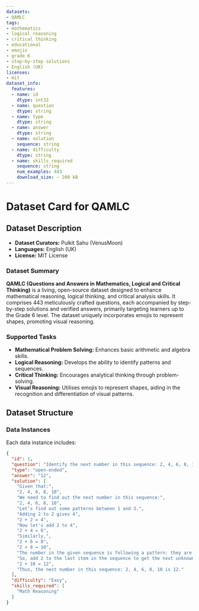 ```yaml
---
datasets:
- QAMLC
tags:
- mathematics
- logical reasoning
- critical thinking
- educational
- emojis
- grade 6
- step-by-step solutions
- English (UK)
licenses:
- mit
dataset_info:
  features:
  - name: id
    dtype: int32
  - name: question
    dtype: string
  - name: type
    dtype: string
  - name: answer
    dtype: string
  - name: solution
    sequence: string
  - name: difficulty
    dtype: string
  - name: skills_required
    sequence: string
    num_examples: 443
    download_size: ~ 200 kB
---
```


# Dataset Card for QAMLC

## Dataset Description

- **Dataset Curators:** Pulkit Sahu (VenusMoon)
- **Languages:** English (UK)
- **License:** MIT License

### Dataset Summary

**QAMLC (Questions and Answers in Mathematics, Logical and Critical Thinking)** is a living, open-source dataset designed to enhance mathematical reasoning, logical thinking, and critical analysis skills. It comprises 443 meticulously crafted questions, each accompanied by step-by-step solutions and verified answers, primarily targeting learners up to the Grade 6 level. The dataset uniquely incorporates emojis to represent shapes, promoting visual reasoning.

### Supported Tasks

- **Mathematical Problem Solving:** Enhances basic arithmetic and algebra skills.
- **Logical Reasoning:** Develops the ability to identify patterns and sequences.
- **Critical Thinking:** Encourages analytical thinking through problem-solving.
- **Visual Reasoning:** Utilises emojis to represent shapes, aiding in the recognition and differentiation of visual patterns.

## Dataset Structure

### Data Instances

Each data instance includes:

```json
{
  "id": 1,
  "question": "Identify the next number in this sequence: 2, 4, 6, 8, 10",
  "type": "open-ended",
  "answer": "12",
  "solution": [
    "Given that:",
    "2, 4, 6, 8, 10",
    "We need to find out the next number in this sequence:",
    "2, 4, 6, 8, 10",
    "Let’s find out some patterns between 1 and 3.",
    "Adding 2 to 2 gives 4",
    "2 + 2 = 4",
    "Now let's add 2 to 4",
    "2 + 4 = 6",
    "Similarly,",
    "2 + 6 = 8",
    "2 + 8 = 10",
    "The number in the given sequence is following a pattern: they are increasing by 2.",
    "So, add 2 to the last item in the sequence to get the next unknown number.",
    "2 + 10 = 12",
    "Thus, the next number in this sequence: 2, 4, 6, 8, 10 is 12."
  ],
  "difficulty": "Easy",
  "skills_required": [
    "Math Reasoning"
  ]
}


